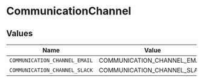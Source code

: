 # CommunicationChannel


## Values

| Name                          | Value                         |
| ----------------------------- | ----------------------------- |
| `COMMUNICATION_CHANNEL_EMAIL` | COMMUNICATION_CHANNEL_EMAIL   |
| `COMMUNICATION_CHANNEL_SLACK` | COMMUNICATION_CHANNEL_SLACK   |